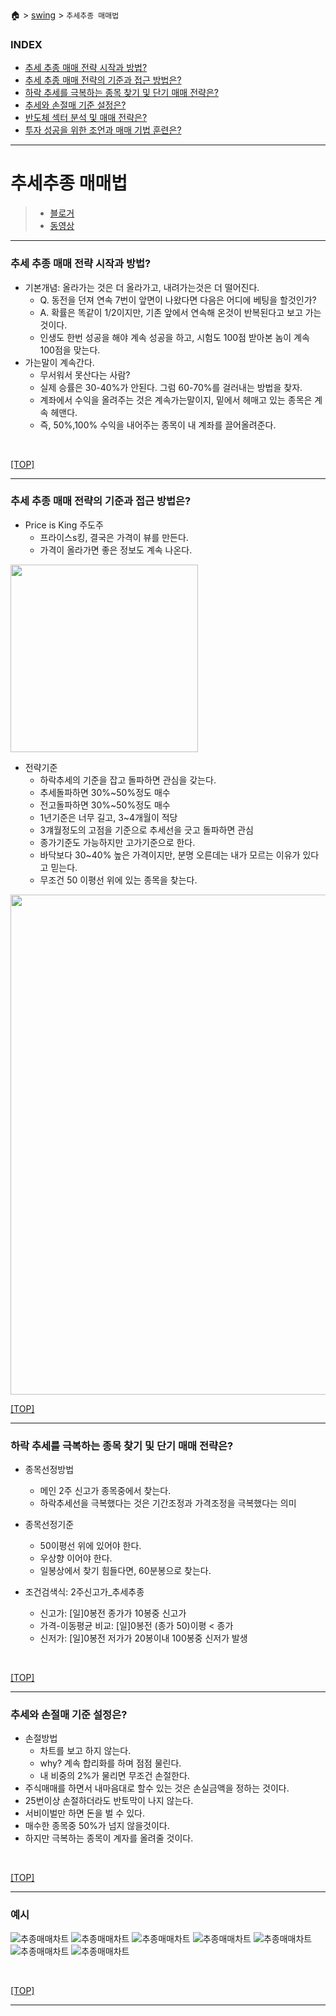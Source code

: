 🏠 > [swing](./) > `추세추종 매매법`
<!-- 
https://www.youtube.com/watch?v=ruKNyD1vk_o 

- 0:00 신한투자증권 영업부 황유현 팀장 (2025년 5월 2일 오후 5시 촬영)
- 0:25 추세 추종 매매 전략 시작과 방법?
- 7:08 추세 추종 매매 전략의 기준과 접근 방법은?
- 12:28 하락 추세를 극복하는 종목 찾기 및 단기 매매 전략은?
- 16:31 추세와 손절매 기준 설정은?
- 22:17 반도체 섹터 분석 및 매매 전략은?
- 25:07 투자 성공을 위한 조언과 매매 기법 훈련은?

- 키워드: #추세추종매매 #기술적분석 #2주신고가 #주도주 #손절매 #리스크관리 #매매전략
-->

### INDEX

- [추세 추종 매매 전략 시작과 방법?](#추세-추종-매매-전략-시작과-방법)
- [추세 추종 매매 전략의 기준과 접근 방법은?](#추세-추종-매매-전략의-기준과-접근-방법은)
- [하락 추세를 극복하는 종목 찾기 및 단기 매매 전략은?](#하락-추세를-극복하는-종목-찾기-및-단기-매매-전략은)
- [추세와 손절매 기준 설정은?](#추세와-손절매-기준-설정은)
- [반도체 섹터 분석 및 매매 전략은?](#반도체-섹터-분석-및-매매-전략은)
- [투자 성공을 위한 조언과 매매 기법 훈련은?](#투자-성공을-위한-조언과-매매-기법-훈련은)

---
# 추세추종 매매법
> - [블로거](https://cafe.naver.com/815moneytalk)
> - [동영상](https://www.youtube.com/watch?v=ruKNyD1vk_o)

<!-- 0:00 신한투자증권 영업부 황유현 팀장 (2025년 5월 2일 오후 5시 촬영) -->

---
### 추세 추종 매매 전략 시작과 방법?

- 기본개념: 올라가는 것은 더 올라가고, 내려가는것은 더 떨어진다. 
  - Q. 동전을 던져 연속 7번이 앞면이 나왔다면 다음은 어디에 베팅을 할것인가?
  - A. 확률은 똑같이 1/2이지만, 기존 앞에서 연속해 온것이 반복된다고 보고 가는것이다.
  - 인생도 한번 성공을 해야 계속 성공을 하고, 시험도 100점 받아본 놈이 계속 100점을 맞는다.
- 가는말이 계속간다.
  - 무서워서 못산다는 사람?
  - 실제 승률은 30-40%가 안된다. 그럼 60-70%를 걸러내는 방법을 찾자.
  - 계좌에서 수익을 올려주는 것은 계속가는말이지, 밑에서 헤매고 있는 종목은 계속 헤맨다.
  - 즉, 50%,100% 수익을 내어주는 종목이 내 계좌를 끌어올려준다.

<br/>

[[TOP]](#index)

---
### 추세 추종 매매 전략의 기준과 접근 방법은?

- Price is King 주도주
  - 프라이스s킹, 결국은 가격이 뷰를 만든다.
  - 가격이 올라가면 좋은 정보도 계속 나온다.

<img width="300" src="./img/추세추종_주도주.png">

- 전략기준
  - 하락추세의 기준을 잡고 돌파하면 관심을 갖는다.
  - 추세돌파하면 30%~50%정도 매수
  - 전고돌파하면 30%~50%정도 매수
  - 1년기준은 너무 길고, 3~4개월이 적당
  - 3걔월정도의 고점을 기준으로 추세선을 긋고 돌파하면 관심
  - 종가기준도 가능하지만 고가기준으로 한다.
  - 바닥보다 30~40% 높은 가격이지만, 분명 오른데는 내가 모르는 이유가 있다고 믿는다.
  - 무조건 50 이평선 위에 있는 종목을 찾는다.

<img width="800" src="./img/추세추종_전략01.png">
<!-- ![추종매매전략](./img/추세추종_전략01.png)  -->

<br/>

[[TOP]](#index)

---
### 하락 추세를 극복하는 종목 찾기 및 단기 매매 전략은?

- 종목선정방법 
  - 메인 2주 신고가 종목중에서 찾는다.
  - 하락추세선을 극복했다는 것은 기간조정과 가격조정을 극복했다는 의미

- 종목선정기준
  - 50이평선 위에 있어야 한다.
  - 우상향 이어야 한다. 
  - 일봉상에서 찾기 힘들다면, 60분봉으로 찾는다.

- 조건검색식: 2주신고가_추세추종
  - 신고가: [일]0봉전 종가가 10봉중 신고가
  - 가격-이동평균 비교: [일]0봉전 (종가 50)이평 < 종가
  - 신저가: [일]0봉전 저가가 20봉이내 100봉중 신저가 발생

<br/>

[[TOP]](#index)

---
### 추세와 손절매 기준 설정은?

- 손절방법
  - 차트를 보고 하지 않는다.
  - why? 계속 합리화를 하며 점점 물린다.
  - 내 비중의 2%가 물리면 무조건 손절한다.
- 주식매매를 하면서 내마음대로 할수 있는 것은 손실금액을 정하는 것이다.
- 25번이상 손절하더라도 반토막이 나지 않는다.
- 서비이벌만 하면 돈을 벌 수 있다. 
- 매수한 종목중 50%가 넘지 않을것이다.
- 하지만 극복하는 종목이 계자를 올려줄 것이다. 
<br/>

[[TOP]](#index)

---
### 예시

![추종매매차트](./img/추세추종_예시01.png) 
![추종매매차트](./img/추세추종_예시02.png) 
![추종매매차트](./img/추세추종_예시03.png) 
![추종매매차트](./img/추세추종_예시04.png) 
![추종매매차트](./img/추세추종_예시05.png) 
![추종매매차트](./img/추세추종_예시06.png) 
![추종매매차트](./img/추세추종_예시07.png) 

<br/>

[[TOP]](#index)

---